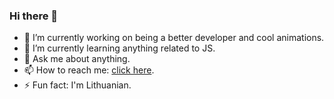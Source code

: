 ### Hi there 👋

- 🔭 I’m currently working on being a better developer and cool animations.
- 🌱 I’m currently learning anything related to JS.
- 💬 Ask me about anything.
- 📫 How to reach me: [click here](mailto:sereicikas.t@gmail.com).
- ⚡ Fun fact: I'm Lithuanian.
